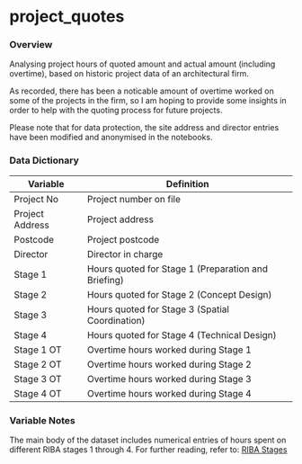# project_quotes

### Overview
Analysing project hours of quoted amount and actual amount (including overtime), based on historic project data of an architectural firm.

As recorded, there has been a noticable amount of overtime worked on some of the projects in the firm, so I am hoping to provide some insights in order to help with the quoting process for future projects.

Please note that for data protection, the site address and director entries have been modified and anonymised in the notebooks.

### Data Dictionary
| Variable        | Definition                                           |
|-----------------|------------------------------------------------------|
| Project No      | Project number on file                               |
| Project Address | Project address                                      |
| Postcode        | Project postcode                                     |
| Director        | Director in charge                                   |
| Stage 1         | Hours quoted for Stage 1 (Preparation and Briefing)  |
| Stage 2         | Hours quoted for Stage 2 (Concept Design)            |
| Stage 3         | Hours quoted for Stage 3 (Spatial Coordination)      |
| Stage 4         | Hours quoted for Stage 4 (Technical Design)          |
| Stage 1 OT      | Overtime hours worked during Stage 1                 |
| Stage 2 OT      | Overtime hours worked during Stage 2                 |
| Stage 3 OT	    | Overtime hours worked during Stage 3                 |
| Stage 4 OT	    | Overtime hours worked during Stage 4                 |

### Variable Notes
The main body of the dataset includes numerical entries of hours spent on different RIBA stages 1 through 4. For further reading, refer to: [RIBA Stages](https://www.architecture.com/knowledge-and-resources/resources-landing-page/riba-plan-of-work)
